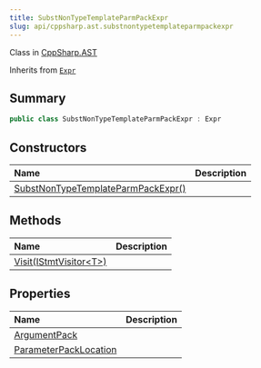 ```yaml
---
title: SubstNonTypeTemplateParmPackExpr
slug: api/cppsharp.ast.substnontypetemplateparmpackexpr
---
```

Class in [CppSharp.AST](/api/cppsharp/ast)

Inherits from [`Expr`](/api/cppsharp/ast/expr)

## Summary



```csharp
public class SubstNonTypeTemplateParmPackExpr : Expr
```

## Constructors

|Name|Description|
|:---|:---|
|[SubstNonTypeTemplateParmPackExpr\(\)](/api/cppsharp/ast/substnontypetemplateparmpackexpr//ctor)||

## Methods

|Name|Description|
|:---|:---|
|[Visit\(IStmtVisitor\<T\>\)](/api/cppsharp/ast/substnontypetemplateparmpackexpr/visit)||

## Properties

|Name|Description|
|:---|:---|
|[ArgumentPack](/api/cppsharp/ast/substnontypetemplateparmpackexpr/argumentpack)||
|[ParameterPackLocation](/api/cppsharp/ast/substnontypetemplateparmpackexpr/parameterpacklocation)||

